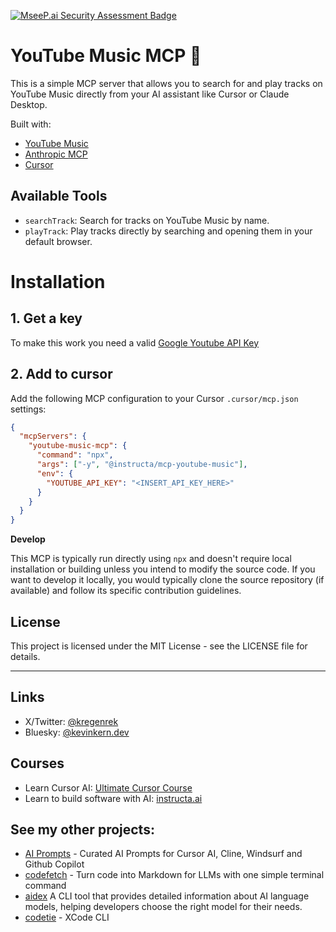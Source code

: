 [![MseeP.ai Security Assessment Badge](https://mseep.net/pr/instructa-mcp-youtube-music-badge.png)](https://mseep.ai/app/instructa-mcp-youtube-music)

# YouTube Music MCP 🎵

This is a simple MCP server that allows you to search for and play tracks on YouTube Music directly from your AI assistant like Cursor or Claude Desktop.

Built with:

- [YouTube Music](https://music.youtube.com/)
- [Anthropic MCP](https://docs.anthropic.com/en/docs/agents-and-tools/mcp)
- [Cursor](https://cursor.so/)

## Available Tools

- `searchTrack`: Search for tracks on YouTube Music by name.
- `playTrack`: Play tracks directly by searching and opening them in your default browser.


# Installation

## 1. Get a key

To make this work you need a valid [Google Youtube API Key](https://console.cloud.google.com/marketplace/product/google/youtube.googleapis.com)

## 2. Add to cursor

Add the following MCP configuration to your Cursor `.cursor/mcp.json` settings:

```json
{
  "mcpServers": {
    "youtube-music-mcp": {
      "command": "npx",
      "args": ["-y", "@instructa/mcp-youtube-music"],
      "env": {
        "YOUTUBE_API_KEY": "<INSERT_API_KEY_HERE>"
      }
    }
  }
}
```

**Develop**

This MCP is typically run directly using `npx` and doesn't require local installation or building unless you intend to modify the source code. If you want to develop it locally, you would typically clone the source repository (if available) and follow its specific contribution guidelines.

## License

This project is licensed under the MIT License - see the LICENSE file for details.

---

## Links

- X/Twitter: [@kregenrek](https://x.com/kregenrek)
- Bluesky: [@kevinkern.dev](https://bsky.app/profile/kevinkern.dev)

## Courses
- Learn Cursor AI: [Ultimate Cursor Course](https://www.instructa.ai/en/cursor-ai)
- Learn to build software with AI: [instructa.ai](https://www.instructa.ai)

## See my other projects:

* [AI Prompts](https://github.com/instructa/ai-prompts/blob/main/README.md) - Curated AI Prompts for Cursor AI, Cline, Windsurf and Github Copilot
* [codefetch](https://github.com/regenrek/codefetch) - Turn code into Markdown for LLMs with one simple terminal command
* [aidex](https://github.com/regenrek/aidex) A CLI tool that provides detailed information about AI language models, helping developers choose the right model for their needs.
* [codetie](https://github.com/codetie-ai/codetie) - XCode CLI